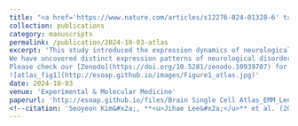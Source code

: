 ```yaml
---
title: "<a href='https://www.nature.com/articles/s12276-024-01328-6' target='_blank'>An integrative single-cell atlas for exploring the cellular and temporal specificity of genes related to neurological disorders during human brain development</a>"
collection: publications
category: manuscripts
permalink: /publication/2024-10-03-atlas
excerpt: 'This study introduced the expression dynamics of neurological risk genes through human brain development by constructing a single-cell human brain atlas. <br>
We have uncovered distinct expression patterns of neurological disorder risk genes within cell differentiation trajectories and investigated the gene regulatory mechanisms during early brain development. <br>
Please check our [Zenodo](https://doi.org/10.5281/zenodo.10939707) for the Anndata and Seurat object of the atlas and gene dynamics plot for 3380 neurological risk genes!<br>
![atlas_fig1](http://esoap.github.io/images/Figure1_atlas.jpg)'
date: 2024-10-03
venue: 'Experimental & Molecular Medicine'
paperurl: 'http://esoap.github.io/files/Brain Single Cell Atlas_EMM_Lee.pdf'
<!--citation: 'Seoyeon Kim&#x2a;, **<u>Jihae Lee&#x2a;</u>** et al. (2024). &quot;An integrative single-cell atlas for exploring the cellular and temporal specificity of genes related to neurological disorders during human brain development.&quot; <i>Experimental & Molecular Medicine</i>, 56.'-->
---
```


